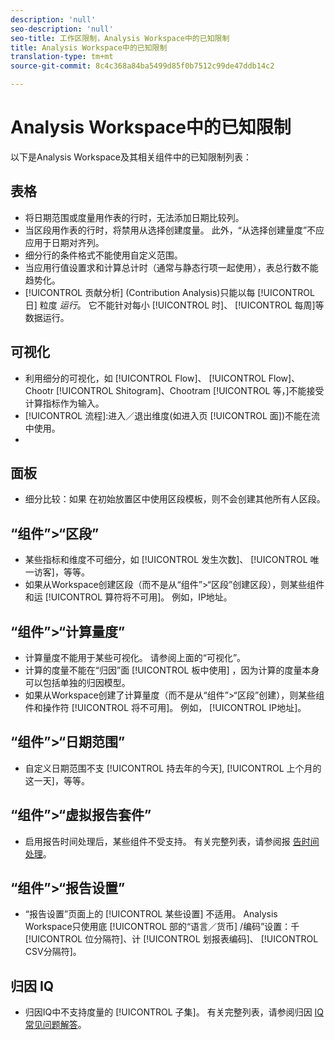 ```yaml
---
description: 'null'
seo-description: 'null'
seo-title: 工作区限制，Analysis Workspace中的已知限制
title: Analysis Workspace中的已知限制
translation-type: tm+mt
source-git-commit: 8c4c368a84ba5499d85f0b7512c99de47ddb14c2

---
```



# Analysis Workspace中的已知限制

以下是Analysis Workspace及其相关组件中的已知限制列表：

## 表格

* 将日期范围或度量用作表的行时，无法添加日期比较列。
* 当区段用作表的行时，将禁用从选择创建度量。 此外，“从选择创建量度”不应应用于日期对齐列。
* 细分行的条件格式不能使用自定义范围。
* 当应用行值设置求和计算总计时（通常与静态行项一起使用），表总行数不能趋势化。
* [!UICONTROL 贡献分析] (Contribution Analysis)只能以每 [!UICONTROL 日] 粒度 _运行_。 它不能针对每小 [!UICONTROL 时]、 [!UICONTROL 每周]等数据运行。

## 可视化

* 利用细分的可视化，如 [!UICONTROL Flow]、 [!UICONTROL Flow]、Chootr [!UICONTROL Shitogram]、Chootram [!UICONTROL 等，]不能接受计算指标作为输入。
* [!UICONTROL 流程]:进入／退出维度(如进入页 [!UICONTROL 面])不能在流中使用。
* [!UICONTROL 同期群]:非整数不能用作同期群标准。

## 面板

* 细分比较：如果  在初始放置区中使用区段模板，则不会创建其他所有人区段。

## “组件”&gt;“区段”

* 某些指标和维度不可细分，如 [!UICONTROL 发生次数]、 [!UICONTROL 唯一访客]，等等。
* 如果从Workspace创建区段（而不是从“组件”&gt;“区段”创建区段），则某些组件和运 [!UICONTROL 算符将不可用]。 例如，IP地址。

## “组件”&gt;“计算量度”

* 计算量度不能用于某些可视化。 请参阅上面的“可视化”。
* 计算的度量不能在“归因”面 [!UICONTROL 板中使用] ，因为计算的度量本身可以包括单独的归因模型。
* 如果从Workspace创建了计算量度（而不是从“组件”&gt;“区段”创建），则某些组件和操作符 [!UICONTROL 将不可用]。 例如， [!UICONTROL IP地址]。

## “组件”&gt;“日期范围”

* 自定义日期范围不支 [!UICONTROL 持去年的今天], [!UICONTROL 上个月的这一天]，等等。

## “组件”&gt;“虚拟报告套件”

* 启用报告时间处理后，某些组件不受支持。 有关完整列表，请参阅报 [告时间处理](/help/components/vrs/vrs-report-time-processing.md)。

## “组件”&gt;“报告设置”

* “报告设置”页面上的 [!UICONTROL 某些设置] 不适用。 Analysis Workspace只使用底 [!UICONTROL 部的“语言／货币] /编码”设置：千 [!UICONTROL 位分隔符]、计 [!UICONTROL 划报表编码]、 [!UICONTROL CSV分隔符]。

## 归因 IQ

* 归因IQ中不支持度量的 [!UICONTROL 子集]。 有关完整列表，请参阅归因 [IQ常见问题解答](/help/analyze/analysis-workspace/attribution-iq/attribution-faq.md)。
